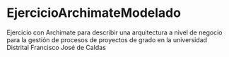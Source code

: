 # EjercicioArchimateModelado
Ejercicio con Archimate para describir una arquitectura a nivel de negocio para la gestión de procesos de proyectos de grado en la universidad Distrital Francisco José de Caldas 
